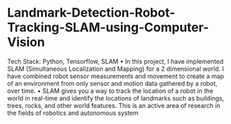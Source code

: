 # Landmark-Detection-Robot-Tracking-SLAM-using-Computer-Vision
Tech Stack: Python, Tensorflow, SLAM • In this project, I have implemented SLAM (Simultaneous Localization and Mapping) for a 2 dimensional world. I have combined robot sensor measurements and movement to create a map of an environment from only sensor and motion data gathered by a robot, over time.  • SLAM gives you a way to track the location of a robot in the world in real-time and identify the locations of landmarks such as buildings, trees, rocks, and other world features. This is an active area of research in the fields of robotics and autonomous system
